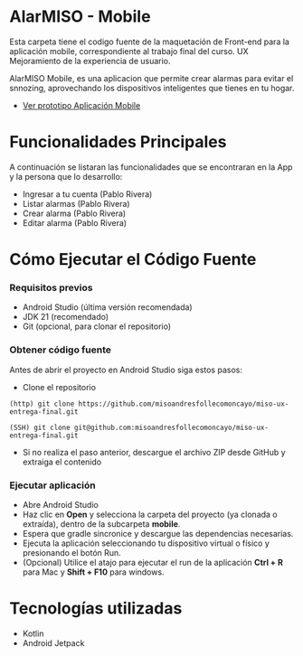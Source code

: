# AlarMISO - Mobile

Esta carpeta tiene el codigo fuente de la maquetación de Front-end para la aplicación mobile, correspondiente al trabajo final del curso. UX Mejoramiento de la experiencia de usuario.

AlarMISO Mobile, es una aplicacion que permite crear alarmas para evitar el snnozing, aprovechando los dispositivos inteligentes que tienes en tu hogar.

* [Ver prototipo Aplicación Mobile](https://www.figma.com/proto/nys5SfSqGC2WUOJisWk6rZ/MISO---UX-Mejoramiento-de-la-experiencia-de-usuario---Proyecto-Alarmas--Prototipo-?node-id=2042-1517&p=f&t=qu6YcFs3eaQJoaNB-0&scaling=scale-down&content-scaling=fixed&page-id=156%3A2734&starting-point-node-id=2042%3A1517)

# Funcionalidades Principales

A continuación se listaran las funcionalidades que se encontraran en la App y la persona que lo desarrollo:    
- Ingresar a tu cuenta (Pablo Rivera)
- Listar alarmas (Pablo Rivera)
- Crear alarma (Pablo Rivera)
- Editar alarma (Pablo Rivera)

# Cómo Ejecutar el Código Fuente

### Requisitos previos
- Android Studio (última versión recomendada)
- JDK 21 (recomendado)
- Git (opcional, para clonar el repositorio)

### Obtener código fuente
Antes de abrir el proyecto en Android Studio siga estos pasos:
- Clone el repositorio
````
(http) git clone https://github.com/misoandresfollecomoncayo/miso-ux-entrega-final.git
````
````
(SSH) git clone git@github.com:misoandresfollecomoncayo/miso-ux-entrega-final.git
````
- Si no realiza el paso anterior, descargue el archivo ZIP desde GitHub y extraiga el contenido

### Ejecutar aplicación
- Abre Android Studio
- Haz clic en **Open** y selecciona la carpeta del proyecto (ya clonada o extraída), dentro de la subcarpeta **mobile**.
- Espera que gradle sincronice y descargue las dependencias necesarias.
- Ejecuta la aplicación seleccionando tu dispositivo virtual o físico y presionando el botón Run.
- (Opcional) Utilice el atajo para ejecutar el run de la aplicación **Ctrl + R** para Mac y **Shift + F10** para windows.

# Tecnologías utilizadas

- Kotlin
- Android Jetpack